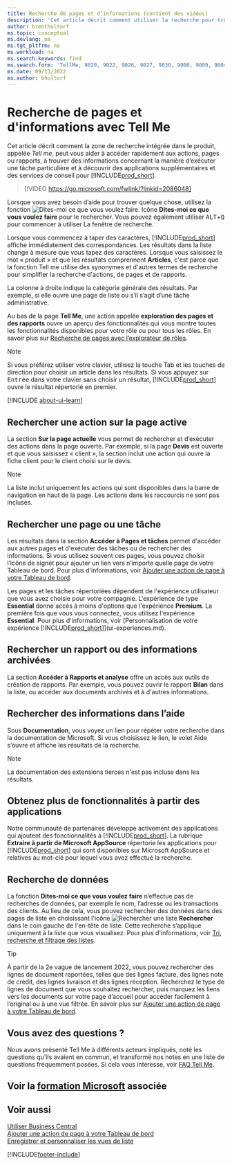 ```yaml
---
title: Recherche de pages et d’informations (contient des vidéos)
description: 'Cet article décrit comment utiliser la recherche pour trouver des actions, pages, rapports, documents et données ainsi que les autres applications et services de conseil.'
author: brentholtorf
ms.topic: conceptual
ms.devlang: na
ms.tgt_pltfrm: na
ms.workload: na
ms.search.keywords: find
ms.search.form: 'TellMe, 9020, 9022, 9026, 9027, 9030, 9000, 9009, 9004, 9005, 9024, 9006, 9007, 9010, 9016, 9017'
ms.date: 09/13/2022
ms.author: bholtorf
---
```

# <a name="finding-pages-and-information-with-tell-me"></a>Recherche de pages et d'informations avec Tell Me

Cet article décrit comment la zone de recherche intégrée dans le produit, appelée *Tell me*, peut vous aider à accéder rapidement aux actions, pages ou rapports, à trouver des informations concernant la manière d’exécuter une tâche particulière et à découvrir des applications supplémentaires et des services de conseil pour [!INCLUDE[prod_short](includes/prod_short.md)].  


> [!VIDEO https://go.microsoft.com/fwlink/?linkid=2086048]

Lorsque vous avez besoin d’aide pour trouver quelque chose, utilisez la fonction ![Dites-moi ce que vous voulez faire.](media/ui-search/search.png "Page ou rapport pour la recherche") Icône **Dites-moi ce que vous voulez faire** pour le rechercher. Vous pouvez également utiliser <kbd>ALT</kbd>+<kbd>Q</kbd> pour commencer à utiliser La fenêtre de recherche.

Lorsque vous commencez à taper des caractères, [!INCLUDE[prod_short](includes/prod_short.md)] affiche immédiatement des correspondances. Les résultats dans la liste change à mesure que vous tapez des caractères. Lorsque vous saisissez le mot « produit » et que les résultats comprennent **Articles**, c'est parce que la fonction Tell me utilise des synonymes et d'autres termes de recherche pour simplifier la recherche d'actions, de pages et de rapports.

La colonne à droite indique la catégorie générale des résultats. Par exemple, si elle ouvre une page de liste ou s’il s’agit d’une tâche administrative.  

Au bas de la page **Tell Me**, une action appelée **exploration des pages et des rapports** ouvre un aperçu des fonctionnalités qui vous montre toutes les fonctionnalités disponibles pour votre rôle ou pour tous les rôles. En savoir plus sur [Recherche de pages avec l’explorateur de rôles](ui-role-explorer.md).

> [!NOTE]  
> Si vous préférez utiliser votre clavier, utilisez la touche Tab et les touches de direction pour choisir un article dans les résultats. Si vous appuyez sur <kbd>Entrée</kbd> dans votre clavier sans choisir un résultat, [!INCLUDE[prod_short](includes/prod_short.md)] ouvre le résultat répertorié en premier.

[!INCLUDE [about-ui-learn](includes/about-ui-learn.md)]

## <a name="find-an-action-on-the-current-page"></a>Rechercher une action sur la page active

La section **Sur la page actuelle** vous permet de rechercher et d’exécuter des actions dans la page ouverte. Par exemple, si la page **Devis** est ouverte et que vous saisissez « client », la section inclut une action qui ouvre la fiche client pour le client choisi sur le devis.

> [!NOTE]  
> La liste inclut uniquement les actions qui sont disponibles dans la barre de navigation en haut de la page. Les actions dans les raccourcis ne sont pas incluses.  

## <a name="find-a-page-or-a-task"></a>Rechercher une page ou une tâche

Les résultats dans la section **Accéder à Pages et tâches** permet d'accéder aux autres pages et d'exécuter des tâches ou de rechercher des informations. Si vous utilisez souvent ces pages, vous pouvez choisir l’icône de signet pour ajouter un lien vers n’importe quelle page de votre Tableau de bord. Pour plus d'informations, voir [Ajouter une action de page à votre Tableau de bord](ui-bookmarks.md).

Les pages et les tâches répertoriées dépendent de l'expérience utilisateur que vous avez choisie pour votre compagnie. L'expérience de type **Essential** donne accès à moins d'options que l'expérience **Premium**. La première fois que vous vous connectez, vous utilisez l'expérience **Essential**. Pour plus d'informations, voir [Personnalisation de votre expérience [!INCLUDE[prod_short](includes/prod_short.md)]](ui-experiences.md).

## <a name="find-a-report-or-archived-information"></a>Rechercher un rapport ou des informations archivées

La section **Accéder à Rapports et analyse** offre un accès aux outils de création de rapports. Par exemple, vous pouvez ouvrir le rapport **Bilan** dans la liste, ou accéder aux documents archivés et à d'autres informations.  

## <a name="find-information-in-the-help"></a>Rechercher des informations dans l’aide

Sous **Documentation**, vous voyez un lien pour répéter votre recherche dans la documentation de Microsoft. Si vous choisissez le lien, le volet Aide s’ouvre et affiche les résultats de la recherche.  

> [!NOTE]  
> La documentation des extensions tierces n'est pas incluse dans les résultats.

## <a name="get-more-functionality-from-apps"></a>Obtenez plus de fonctionnalités à partir des applications

Notre communauté de partenaires développe activement des applications qui ajoutent des fonctionnalités à [!INCLUDE[prod_short](includes/prod_short.md)]. La rubrique **Extraire à partir de Microsoft AppSource** répertorie les applications pour [!INCLUDE[prod_short](includes/prod_short.md)] qui sont disponibles sur Microsoft AppSource et relatives au mot-clé pour lequel vous avez effectué la recherche.

## <a name="search-for-data"></a>Recherche de données

La fonction **Dites-moi ce que vous voulez faire** n’effectue pas de recherches de données, par exemple le nom, l’adresse ou les transactions des clients. Au lieu de cela, vous pouvez rechercher des données dans des pages de liste en choisissant l'icône ![Rechercher une liste](media/ui-search/search-list.png "Icône de liste Rechercher") **Rechercher** dans le coin gauche de l'en-tête de liste. Cette recherche s’applique uniquement à la liste que vous visualisez. Pour plus d'informations, voir [Tri, recherche et filtrage des listes](ui-enter-criteria-filters.md).  

> [!TIP]
> À partir de la 2e vague de lancement 2022, vous pouvez rechercher des lignes de document reportées, telles que des lignes facture, des lignes note de crédit, des lignes livraison et des lignes réception. Recherchez le type de lignes de document que vous souhaitez rechercher, puis marquez les liens vers les documents sur votre page d’accueil pour accéder facilement à l’original ou à une vue filtrée. En savoir plus sur [Ajouter une action de page à votre Tableau de bord](ui-bookmarks.md).

## <a name="questions"></a>Vous avez des questions ?

Nous avons présenté Tell Me à différents acteurs impliqués, noté les questions qu'ils avaient en commun, et transformé nos notes en une liste de questions fréquemment posées. Si cela vous intéresse, voir [FAQ Tell Me](ui-search-faq.md).

## <a name="see-related-microsoft-training"></a>Voir la [formation Microsoft](/training/modules/user-interface-dynamics-365-business-central/index) associée

## <a name="see-also"></a>Voir aussi

[Utiliser Business Central](ui-work-product.md)  
[Ajouter une action de page à votre Tableau de bord](ui-bookmarks.md)  
[Enregistrer et personnaliser les vues de liste](ui-views.md)  


[!INCLUDE[footer-include](includes/footer-banner.md)]
